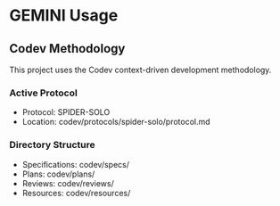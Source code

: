 # GEMINI Usage

## Codev Methodology

This project uses the Codev context-driven development methodology.

### Active Protocol
- Protocol: SPIDER-SOLO  
- Location: codev/protocols/spider-solo/protocol.md

### Directory Structure
- Specifications: codev/specs/  
- Plans:         codev/plans/  
- Reviews:       codev/reviews/  
- Resources:     codev/resources/  
